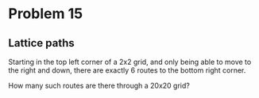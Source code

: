 # Problem 15
## Lattice paths

Starting in the top left corner of a 2x2 grid, and only being able to move to the right and down, there are exactly 6 routes to the bottom right corner.

How many such routes are there through a 20x20 grid?
